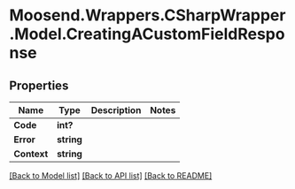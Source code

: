 # Moosend.Wrappers.CSharpWrapper.Model.CreatingACustomFieldResponse
## Properties

Name | Type | Description | Notes
------------ | ------------- | ------------- | -------------
**Code** | **int?** |  | 
**Error** | **string** |  | 
**Context** | **string** |  | 

[[Back to Model list]](../README.md#documentation-for-models) [[Back to API list]](../README.md#documentation-for-api-endpoints) [[Back to README]](../README.md)

